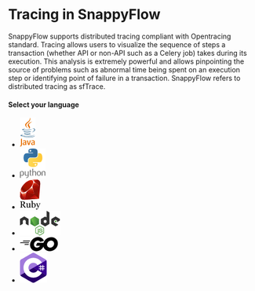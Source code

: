# Tracing in SnappyFlow

SnappyFlow supports distributed tracing compliant with Opentracing  standard. Tracing allows users to visualize the sequence of steps a  transaction (whether API or non-API such as a Celery job) takes during  its execution. This analysis is extremely powerful and allows  pinpointing the source of problems such as abnormal time being spent on  an execution step or identifying point of failure in a transaction.  SnappyFlow refers to distributed tracing as sfTrace.

#### Select your language

<ul class="icon_list javalang">
<li><a  class="javaLang" href="javascript:void(0)"><img src="images/java-logo.png"></a></li>
<li><a  class="pythonLang" href="javascript:void(0)"><img src="images/python-logo.png"></a></li>
<li><a  class="rubyLang" href="javascript:void(0)"><img src="images/ruby-logo.png"></a></li>
<li><a  class="nodeJSLang" href="javascript:void(0)"><img src="images/nodejs-logo.png"></a></li>
<li><a  class="goLang"  href="javascript:void(0)"><img src="images/go-logo.png"></a></li>
<li><a  class="c#Lang" href="javascript:void(0)"><img src="images/c-sharp-logo.png"></a></li>
</ul>
